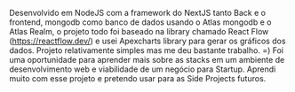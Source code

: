 Desenvolvido em NodeJS com a framework do NextJS tanto Back e o frontend, mongodb como banco de dados usando o Atlas mongodb e o Atlas Realm, o projeto todo foi baseado na library chamado React Flow (https://reactflow.dev/) e usei Apexcharts library para gerar os gráficos dos dados.
Projeto relativamente simples mas me deu bastante trabalho. =)
Foi uma oportunidade para aprender mais sobre as stacks em um ambiente de desenvolvimento web e viabilidade de um negócio para Startup. Aprendi muito com esse projeto e pretendo usar para as Side Projects futuros.
